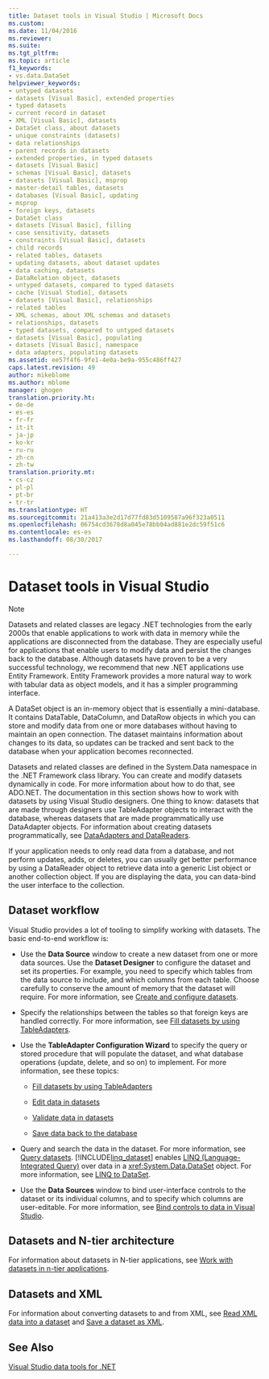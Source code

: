 ```yaml
---
title: Dataset tools in Visual Studio | Microsoft Docs
ms.custom: 
ms.date: 11/04/2016
ms.reviewer: 
ms.suite: 
ms.tgt_pltfrm: 
ms.topic: article
f1_keywords:
- vs.data.DataSet
helpviewer_keywords:
- untyped datasets
- datasets [Visual Basic], extended properties
- typed datasets
- current record in dataset
- XML [Visual Basic], datasets
- DataSet class, about datasets
- unique constraints (datasets)
- data relationships
- parent records in datasets
- extended properties, in typed datasets
- datasets [Visual Basic]
- schemas [Visual Basic], datasets
- datasets [Visual Basic], msprop
- master-detail tables, datasets
- databases [Visual Basic], updating
- msprop
- foreign keys, datasets
- DataSet class
- datasets [Visual Basic], filling
- case sensitivity, datasets
- constraints [Visual Basic], datasets
- child records
- related tables, datasets
- updating datasets, about dataset updates
- data caching, datasets
- DataRelation object, datasets
- untyped datasets, compared to typed datasets
- cache [Visual Studio], datasets
- datasets [Visual Basic], relationships
- related tables
- XML schemas, about XML schemas and datasets
- relationships, datasets
- typed datasets, compared to untyped datasets
- datasets [Visual Basic], populating
- datasets [Visual Basic], namespace
- data adapters, populating datasets
ms.assetid: ee57f4f6-9fe1-4e0a-be9a-955c486ff427
caps.latest.revision: 49
author: mikeblome
ms.author: mblome
manager: ghogen
translation.priority.ht:
- de-de
- es-es
- fr-fr
- it-it
- ja-jp
- ko-kr
- ru-ru
- zh-cn
- zh-tw
translation.priority.mt:
- cs-cz
- pl-pl
- pt-br
- tr-tr
ms.translationtype: HT
ms.sourcegitcommit: 21a413a3e2d17d77fd83d5109587a96f323a0511
ms.openlocfilehash: 06754cd3678d8a045e78bb04ad881e2dc59f51c6
ms.contentlocale: es-es
ms.lasthandoff: 08/30/2017

---
```

# <a name="dataset-tools-in-visual-studio"></a>Dataset tools in Visual Studio
> [!NOTE]
>  Datasets and related classes are legacy .NET technologies from the early 2000s that enable applications to work with data in memory while the applications are disconnected from the database. They are especially useful for applications that enable users to modify data and persist the changes back to the database. Although datasets have proven to be a very successful technology, we recommend that new .NET applications use Entity Framework. Entity Framework provides a more natural way to work with tabular data as object models, and it has a simpler programming interface.  
  
 A DataSet object is an in-memory object that is essentially a mini-database. It contains DataTable, DataColumn, and DataRow objects in which you can store and modify data from one or more databases without having to maintain an open connection. The dataset maintains information about changes to its data, so updates can be tracked and sent back to the database when your application becomes reconnected.  
  
 Datasets and related classes are defined in the System.Data namespace in the .NET Framework class library. You can create and modify datasets dynamically in code. For more information about how to do that, see ADO.NET. The documentation in this section shows how to work with datasets by using Visual Studio designers. One thing to know: datasets that are made through designers use TableAdapter objects to interact with the database, whereas datasets that are made programmatically use DataAdapter objects. For information about creating datasets programmatically, see [DataAdapters and DataReaders](/dotnet/framework/data/adonet/dataadapters-and-datareaders).  
  
 If your application needs to only read data from a database, and not perform updates, adds, or deletes, you can usually get better performance by using a DataReader object to retrieve data into a generic List object or another collection object. If you are displaying the data, you can data-bind the user interface to the collection.  
  
## <a name="dataset-workflow"></a>Dataset workflow  
 Visual Studio provides a lot of tooling to simplify working with datasets. The basic end-to-end workflow is:  
  
-   Use the **Data Source** window to create a new dataset from one or more data sources. Use the **Dataset Designer** to configure the dataset and set its properties. For example, you need to specify which tables from the data source to include, and which columns from each table. Choose carefully to conserve the amount of memory that the dataset will require. For more information, see [Create and configure datasets](../data-tools/create-and-configure-datasets-in-visual-studio.md).  
  
-   Specify the relationships between the tables so that foreign keys are handled correctly. For more information, see [Fill datasets by using TableAdapters](../data-tools/fill-datasets-by-using-tableadapters.md).  
  
-   Use the **TableAdapter Configuration Wizard** to specify the query or stored procedure that will populate the dataset, and what database operations (update, delete, and so on) to implement. For more information, see these topics:  
  
    -   [Fill datasets by using TableAdapters](../data-tools/fill-datasets-by-using-tableadapters.md)  
  
    -   [Edit data in datasets](../data-tools/edit-data-in-datasets.md)  
  
    -   [Validate data in datasets](../data-tools/validate-data-in-datasets.md)  
  
    -   [Save data back to the database](../data-tools/save-data-back-to-the-database.md)  
  
-   Query and search the data in the dataset. For more information, see [Query datasets](../data-tools/query-datasets.md). [!INCLUDE[linq_dataset](../data-tools/includes/linq_dataset_md.md)] enables [LINQ (Language-Integrated Query)](http://msdn.microsoft.com/Library/a73c4aec-5d15-4e98-b962-1274021ea93d) over data in a <xref:System.Data.DataSet> object. For more information, see [LINQ to DataSet](/dotnet/framework/data/adonet/linq-to-dataset).  
  
-   Use the **Data Sources** window to bind user-interface controls to the dataset or its individual columns, and to specify which columns are user-editable. For more information, see [Bind controls to data in Visual Studio](../data-tools/bind-controls-to-data-in-visual-studio.md).  
  
## <a name="datasets-and-n-tier-architecture"></a>Datasets and N-tier architecture  
 For information about datasets in N-tier applications, see [Work with datasets in n-tier applications](../data-tools/work-with-datasets-in-n-tier-applications.md).  
  
## <a name="datasets-and-xml"></a>Datasets and XML  
 For information about converting datasets to and from XML, see [Read XML data into a dataset](../data-tools/read-xml-data-into-a-dataset.md) and [Save a dataset as XML](../data-tools/save-a-dataset-as-xml.md).  
  
## <a name="see-also"></a>See Also  
 [Visual Studio data tools for .NET](../data-tools/visual-studio-data-tools-for-dotnet.md)

